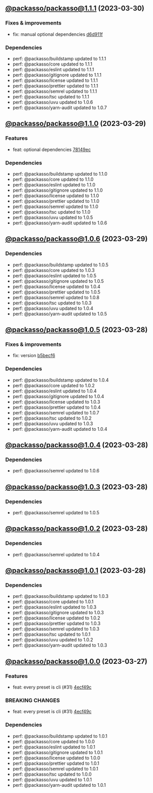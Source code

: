 ## [@packasso/packasso@1.1.1](https://github.com/qiwi/packasso/compare/2023.3.29-packasso.packasso.1.1.0-f0...2023.3.30-packasso.packasso.1.1.1-f0) (2023-03-30)

### Fixes & improvements
* fix: manual optional dependencies [d6d911f](https://github.com/qiwi/packasso/commit/d6d911ffd30ed94e528eeade78fe11d011ddcfcf)

### Dependencies
* perf: @packasso/buildstamp updated to 1.1.1
* perf: @packasso/core updated to 1.1.1
* perf: @packasso/eslint updated to 1.1.1
* perf: @packasso/gitignore updated to 1.1.1
* perf: @packasso/license updated to 1.1.1
* perf: @packasso/prettier updated to 1.1.1
* perf: @packasso/semrel updated to 1.1.1
* perf: @packasso/tsc updated to 1.1.1
* perf: @packasso/uvu updated to 1.0.6
* perf: @packasso/yarn-audit updated to 1.0.7

## [@packasso/packasso@1.1.0](https://github.com/qiwi/packasso/compare/2023.3.29-packasso.packasso.1.0.6-f0...2023.3.29-packasso.packasso.1.1.0-f0) (2023-03-29)

### Features
* feat: optional dependencies [78149ec](https://github.com/qiwi/packasso/commit/78149ec559effebd05bf94ce43a92fb8573d42fe)

### Dependencies
* perf: @packasso/buildstamp updated to 1.1.0
* perf: @packasso/core updated to 1.1.0
* perf: @packasso/eslint updated to 1.1.0
* perf: @packasso/gitignore updated to 1.1.0
* perf: @packasso/license updated to 1.1.0
* perf: @packasso/prettier updated to 1.1.0
* perf: @packasso/semrel updated to 1.1.0
* perf: @packasso/tsc updated to 1.1.0
* perf: @packasso/uvu updated to 1.0.5
* perf: @packasso/yarn-audit updated to 1.0.6

## [@packasso/packasso@1.0.6](https://github.com/qiwi/packasso/compare/2023.3.28-packasso.packasso.1.0.5-f0...2023.3.29-packasso.packasso.1.0.6-f0) (2023-03-29)

### Dependencies
* perf: @packasso/buildstamp updated to 1.0.5
* perf: @packasso/core updated to 1.0.3
* perf: @packasso/eslint updated to 1.0.5
* perf: @packasso/gitignore updated to 1.0.5
* perf: @packasso/license updated to 1.0.4
* perf: @packasso/prettier updated to 1.0.5
* perf: @packasso/semrel updated to 1.0.8
* perf: @packasso/tsc updated to 1.0.3
* perf: @packasso/uvu updated to 1.0.4
* perf: @packasso/yarn-audit updated to 1.0.5

## [@packasso/packasso@1.0.5](https://github.com/qiwi/packasso/compare/2023.3.28-packasso.packasso.1.0.4-f0...2023.3.28-packasso.packasso.1.0.5-f0) (2023-03-28)

### Fixes & improvements
* fix: version [b5becf6](https://github.com/qiwi/packasso/commit/b5becf63f27b765e9d93378f53d54da456c8df4f)

### Dependencies
* perf: @packasso/buildstamp updated to 1.0.4
* perf: @packasso/core updated to 1.0.2
* perf: @packasso/eslint updated to 1.0.4
* perf: @packasso/gitignore updated to 1.0.4
* perf: @packasso/license updated to 1.0.3
* perf: @packasso/prettier updated to 1.0.4
* perf: @packasso/semrel updated to 1.0.7
* perf: @packasso/tsc updated to 1.0.2
* perf: @packasso/uvu updated to 1.0.3
* perf: @packasso/yarn-audit updated to 1.0.4

## [@packasso/packasso@1.0.4](https://github.com/qiwi/packasso/compare/2023.3.28-packasso.packasso.1.0.3-f0...2023.3.28-packasso.packasso.1.0.4-f0) (2023-03-28)

### Dependencies
* perf: @packasso/semrel updated to 1.0.6

## [@packasso/packasso@1.0.3](https://github.com/qiwi/packasso/compare/2023.3.28-packasso.packasso.1.0.2-f0...2023.3.28-packasso.packasso.1.0.3-f0) (2023-03-28)

### Dependencies
* perf: @packasso/semrel updated to 1.0.5

## [@packasso/packasso@1.0.2](https://github.com/qiwi/packasso/compare/2023.3.28-packasso.packasso.1.0.1-f0...2023.3.28-packasso.packasso.1.0.2-f0) (2023-03-28)

### Dependencies
* perf: @packasso/semrel updated to 1.0.4

## [@packasso/packasso@1.0.1](https://github.com/qiwi/packasso/compare/2023.3.27-packasso.packasso.1.0.0-f0...2023.3.28-packasso.packasso.1.0.1-f0) (2023-03-28)

### Dependencies
* perf: @packasso/buildstamp updated to 1.0.3
* perf: @packasso/core updated to 1.0.1
* perf: @packasso/eslint updated to 1.0.3
* perf: @packasso/gitignore updated to 1.0.3
* perf: @packasso/license updated to 1.0.2
* perf: @packasso/prettier updated to 1.0.3
* perf: @packasso/semrel updated to 1.0.3
* perf: @packasso/tsc updated to 1.0.1
* perf: @packasso/uvu updated to 1.0.2
* perf: @packasso/yarn-audit updated to 1.0.3

## [@packasso/packasso@1.0.0](https://github.com/qiwi/packasso/compare/undefined...2023.3.27-packasso.packasso.1.0.0-f0) (2023-03-27)

### Features
* feat: every preset is cli (#31) [4ecf49c](https://github.com/qiwi/packasso/commit/4ecf49cc42ab0823867e1631adb760d23968f32b)

### BREAKING CHANGES
* feat: every preset is cli (#31) [4ecf49c](https://github.com/qiwi/packasso/commit/4ecf49cc42ab0823867e1631adb760d23968f32b)

### Dependencies
* perf: @packasso/buildstamp updated to 1.0.1
* perf: @packasso/core updated to 1.0.0
* perf: @packasso/eslint updated to 1.0.1
* perf: @packasso/gitignore updated to 1.0.1
* perf: @packasso/license updated to 1.0.0
* perf: @packasso/prettier updated to 1.0.1
* perf: @packasso/semrel updated to 1.0.1
* perf: @packasso/tsc updated to 1.0.0
* perf: @packasso/uvu updated to 1.0.1
* perf: @packasso/yarn-audit updated to 1.0.1

